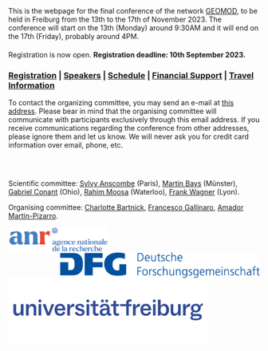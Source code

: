 <html>
<body>
This is the webpage for the final conference of the network <a href="https://home.mathematik.uni-freiburg.de/pizarro/GeoMod/index.html#">GEOMOD</a>, to be held in Freiburg from the 13th to the 17th of November 2023. The conference will start on the 13th (Monday) around 9:30AM and it will end on the 17th (Friday), probably around 4PM.
 <h4></h4>
 <p> Registration is now open. <b>Registration deadline: 10th September 2023.</b> </p>
  
<h3> <a href="https://docs.google.com/forms/d/e/1FAIpQLSdTvK9ZXvguEU7WPXCRn7qszaf64tsUdq4f2KwuuJxVxxVsAA/viewform">Registration</a> | <a href="https://fgallinaro.github.io/geomod-conference.github.io/speakers">Speakers</a> |  <a href="https://fgallinaro.github.io/geomod-conference.github.io/schedule">Schedule</a> | <a href="https://fgallinaro.github.io/geomod-conference.github.io/financial-support">Financial Support</a> | <a href="https://fgallinaro.github.io/geomod-conference.github.io/travel-information">Travel Information</a> </h3>
   
To contact the organizing committee, you may send an e-mail at <a href="&#109;&#97;&#105;&#108;&#116;&#111;&#58;&#103;&#101;&#111;&#109;&#111;&#100;&#99;&#111;&#110;&#102;&#64;&#109;&#97;&#116;&#104;&#46;&#117;&#110;&#105;&#45;&#102;&#114;&#101;&#105;&#98;&#117;&#114;&#103;&#46;&#100;&#101;">&#116;&#104;&#105;&#115;&#32;&#97;&#100;&#100;&#114;&#101;&#115;&#115;</a>. Please bear in mind that the organising committee will communicate with participants exclusively through this email address. If you receive communications regarding the conference from other addresses, please ignore them and let us know. We will never ask you for credit card information over email, phone, etc.

<br>
    
</body>
  
  <h2> </h2>
<p>
Scientific committee: <a href="http://www.sylvyanscombe.com/">Sylvy Anscombe</a> (Paris), <a href="https://ivv5hpp.uni-muenster.de/u/baysm/">Martin Bays</a> (M&uuml;nster), <a href="https://people.math.osu.edu/conant.38/">Gabriel Conant</a> (Ohio), <a href="https://www.math.uwaterloo.ca/~rmoosa/">Rahim Moosa</a> (Waterloo), <a href="http://math.univ-lyon1.fr/homes-www/wagner/fowae.html">Frank Wagner</a> (Lyon). </p>
<p>
Organising committee: <a href="https://home.mathematik.uni-freiburg.de/bartnick/">Charlotte Bartnick</a>, <a href="https://fgallinaro.github.io/">Francesco Gallinaro</a>, <a href="https://home.mathematik.uni-freiburg.de/pizarro/index.html">Amador Martin-Pizarro</a>. </p>

 <p align="center">
  <img align="left" alt="ANR" src="anr-logo2.jpg" width="200">
   
  <img align="right" alt="DFG" src="dfg_logo3.jpg" width="400">
</p>

 <p >
 <img align="center" width="400" src="logo_freiburg.png" >
 </p>
<html>
